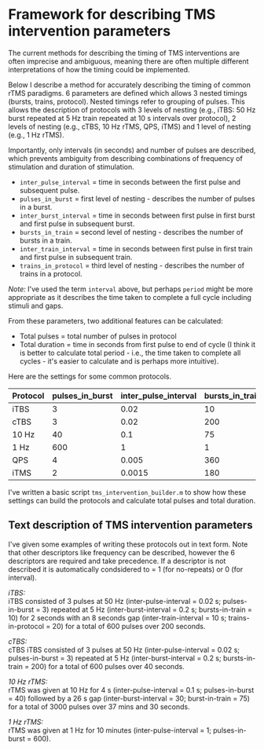 # Framework for describing TMS intervention parameters

The current methods for describing the timing of TMS interventions are often imprecise and ambiguous, meaning there are often multiple different interpretations of how the timing could be implemented.

Below I describe a method for accurately describing the timing of common rTMS paradigms. 6 parameters are defined which allows 3 nested timings (bursts, trains, protocol). Nested timings refer to grouping of pulses. This allows the description of protocols with 3 levels of nesting (e.g., iTBS: 50 Hz burst repeated at 5 Hz train repeated at 10 s intervals over protocol), 2 levels of nesting (e.g., cTBS, 10 Hz rTMS, QPS, iTMS) and 1 level of nesting (e.g., 1 Hz rTMS). 

Importantly, only intervals (in seconds) and number of pulses  are described, which prevents ambiguity from describing combinations of frequency of stimulation and duration of stimulation.

* `inter_pulse_interval` = time in seconds between the first pulse and subsequent pulse.
* `pulses_in_burst` = first level of nesting - describes the number of pulses in a burst.
* `inter_burst_interval` = time in seconds between first pulse in first burst and first pulse in subsequent burst.
* `bursts_in_train` = second level of nesting - describes the number of bursts in a train.
* `inter_train_interval` = time in seconds between first pulse in first train and first pulse in subsequent train.
* `trains_in_protocol` = third level of nesting - describes the number of trains in a protocol.

*Note:* I've used the term `interval` above, but perhaps `period` might be more appropriate as it describes the time taken to complete a full cycle including stimuli and gaps.

From these parameters, two additional features can be calculated:
* Total pulses = total number of pulses in protocol
* Total duration = time in seconds from first pulse to end of cycle (I think it is better to calculate total period - i.e., the time taken to complete all cycles - it's easier to calculate and is perhaps more intuitive).

Here are the settings for some common protocols.

| **Protocol** | **pulses_in_burst**      | **inter_pulse_interval** | **bursts_in_train** | **inter_burst_interval** | **trains_in_protocol** | **inter_train_interval** |
|--------------|--------------------------|---------------------|--------------------------|---------------------|--------------------------|------------------------|
| iTBS         | 3                        | 0.02                | 10                       |0.2                  |20                        | 10                     |
| cTBS         | 3                        | 0.02                | 200                      |0.2                  |1                         | 0                      |
| 10 Hz        | 40                       | 0.1                 | 75                       |30                   |1                         | 0                      |
| 1 Hz         | 600                      | 1                   | 1                        |0                    |1                         | 0                      |
| QPS          | 4                        | 0.005               | 360                      |5                    |1                         | 0                      |
| iTMS         | 2                        | 0.0015              | 180                      |5                    |1                         | 0                      |

I've written a basic script `tms_intervention_builder.m` to show how these settings can build the protocols and calculate total pulses and total duration.

## Text description of TMS intervention parameters

I've given some examples of writing these protocols out in text form. Note that other descriptors like frequency can be described, however the 6 descriptors are required and take precedence. If a descriptor is not described it is automatically condsidered to = 1 (for no-repeats) or 0 (for interval). 

*iTBS:*  
iTBS consisted of 3 pulses at 50 Hz (inter-pulse-interval = 0.02 s; pulses-in-burst = 3) repeated at 5 Hz (inter-burst-interval = 0.2 s; bursts-in-train = 10) for 2 seconds with an 8 seconds gap (inter-train-interval = 10 s; trains-in-protocol = 20) for a total of 600 pulses over 200 seconds. 

*cTBS:*  
cTBS iTBS consisted of 3 pulses at 50 Hz (inter-pulse-interval = 0.02 s; pulses-in-burst = 3) repeated at 5 Hz (inter-burst-interval = 0.2 s; bursts-in-train = 200) for a total of 600 pulses over 40 seconds.

*10 Hz rTMS:*  
rTMS was given at 10 Hz for 4 s (inter-pulse-interval = 0.1 s; pulses-in-burst = 40) followed by a 26 s gap (inter-burst-interval = 30; burst-in-train = 75) for a total of 3000 pulses over 37 mins and 30 seconds.

*1 Hz rTMS:*  
rTMS was given at 1 Hz for 10 minutes (inter-pulse-interval = 1; pulses-in-burst = 600).
